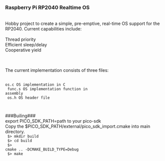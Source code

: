 ### Raspberry Pi RP2040 Realtime OS <br/>
<br/>
Hobby project to create a simple, pre-emptive, real-time OS support
for the RP2040. Current capabilities include: <br/>
<br/>
Thread priority<br/>
Efficient sleep/delay<br/>
Cooperative yield<br/>
<br/>
<br/>


The current implementation consists of three files:<br/>
<br/>
<code>
os.c    OS implementation in C<br/>
func.s  OS implementation function in assembly<br/>
os.h    OS header file<br/>
<br/>
</code>

###Builing###<br/>
export PICO_SDK_PATH=path to your pico-sdk<br/>
Copy the $PICO_SDK_PATH/external/pico_sdk_import.cmake into main directory.<br/>
<code>
$> mkdir build<br/>
$> cd build<br/>
$> cmake .. -DCMAKE_BUILD_TYPE=Debug<br/>
$> make<br/>
</code>

